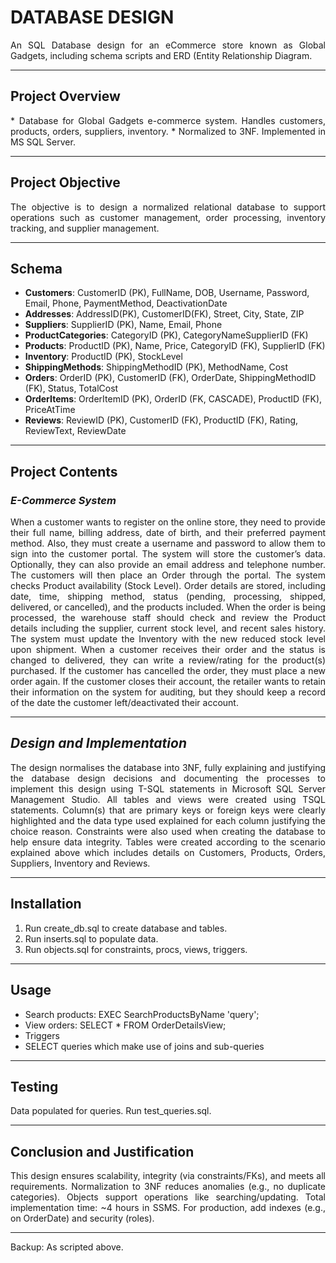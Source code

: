 # DATABASE DESIGN
<p align = 'justify'>
  An SQL Database design for an eCommerce store known as Global Gadgets, including schema scripts and ERD (Entity Relationship Diagram.
</p>

---
## Project Overview
<p align = 'justify'>
* Database for Global Gadgets e-commerce system. Handles customers, products, orders, suppliers, inventory.
* Normalized to 3NF. Implemented in MS SQL Server.
</p>  

---

##  Project Objective
<p align = 'justify'>
The objective is to design a normalized relational database to support operations such as customer management, order processing, 
inventory tracking, and supplier management.
</p>

---

## Schema
- **Customers**: CustomerID (PK), FullName, DOB, Username, Password, Email, Phone, PaymentMethod, DeactivationDate
- **Addresses**: AddressID(PK), CustomerID(FK), Street, City, State, ZIP
- **Suppliers**: SupplierID (PK), Name, Email, Phone
- **ProductCategories**: CategoryID (PK), CategoryNameSupplierID (FK)
- **Products**: ProductID (PK), Name, Price, CategoryID (FK), SupplierID (FK)
- **Inventory**: ProductID (PK), StockLevel
- **ShippingMethods**: ShippingMethodID (PK), MethodName, Cost
- **Orders**: OrderID (PK), CustomerID (FK), OrderDate, ShippingMethodID (FK), Status, TotalCost
- **OrderItems**: OrderItemID (PK), OrderID (FK, CASCADE), ProductID (FK), PriceAtTime
- **Reviews**: ReviewID (PK), CustomerID (FK), ProductID (FK), Rating, ReviewText, ReviewDate

---

## Project Contents
### _E-Commerce System_
<p align = 'justify'>
When a customer wants to register on the online store, they need to provide their full name, billing 
address, date of birth, and their preferred payment method. Also, they must create a username and 
password to allow them to sign into the customer portal. The system will store the customer’s data. 
Optionally, they can also provide an email address and telephone number. 
The customers will then place an Order through the portal. The system checks Product availability 
(Stock Level). Order details are stored, including date, time, shipping method, status (pending, 
processing, shipped, delivered, or cancelled), and the products included. 
When the order is being processed, the warehouse staff should check and review the Product details 
including the supplier, current stock level, and recent sales history. The system must update the 
Inventory with the new reduced stock level upon shipment. 
When a customer receives their order and the status is changed to delivered, they can write a 
review/rating for the product(s) purchased. If the customer has cancelled the order, they must place 
a new order again. If the customer closes their account, the retailer wants to retain their information 
on the system for auditing, but they should keep a record of the date the customer left/deactivated 
their account.
</p>  

---

## _Design and Implementation_
<p align = 'justify'>
The design normalises the database into 3NF, fully explaining and 
justifying the database design decisions and documenting the processes to implement this design using T-SQL statements 
in Microsoft SQL Server Management Studio. All tables and views were created using TSQL statements. 
Column(s) that are primary keys or foreign keys were clearly highlighted and the data type used explained for each column 
justifying the choice reason. Constraints were also used when creating the database to help ensure data integrity. 
Tables were created according to the scenario explained above which includes details on Customers, Products, Orders, Suppliers, 
Inventory and Reviews.
</p>

  ---

## Installation
1. Run create_db.sql to create database and tables.
2. Run inserts.sql to populate data.
3. Run objects.sql for constraints, procs, views, triggers.
---

## Usage
- Search products: EXEC SearchProductsByName 'query';
- View orders: SELECT * FROM OrderDetailsView;
- Triggers
- SELECT queries which make use of joins and sub-queries
---

## Testing
Data populated for queries. Run test_queries.sql.

---

## Conclusion and Justification
<p align = 'justify'>
This design ensures scalability, integrity (via constraints/FKs), and meets all requirements. Normalization to 3NF reduces anomalies (e.g., no duplicate categories). 
Objects support operations like searching/updating. Total implementation time: ~4 hours in SSMS. For production, add indexes (e.g., on OrderDate) and security (roles). 
</p>

---


  
Backup: As scripted above.

